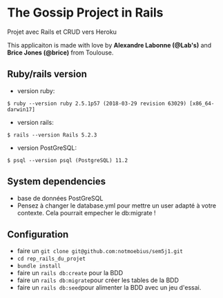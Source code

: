# The Gossip Project in Rails

Projet avec Rails et CRUD vers Heroku

This applicaiton is made with love by **Alexandre Labonne (@Lab's)** and **Brice Jones (@brice)** from Toulouse.

## Ruby/rails version
  - version ruby:

``` $ ruby --version ruby 2.5.1p57 (2018-03-29 revision 63029) [x86_64-darwin17] ```

  - version rails:

```$ rails --version Rails 5.2.3 ```

  - version PostGreSQL:
 
``` $ psql --version psql (PostgreSQL) 11.2 ```

## System dependencies
- base de données PostGreSQL
- Pensez à changer le database.yml pour mettre un user adapté à votre contexte. Cela pourrait empecher le db:migrate !

## Configuration
- faire un ```git clone git@github.com:notmoebius/sem5j1.git```
- ```cd rep_rails_du_projet```
- ```bundle install```
- faire un ```rails db:create``` pour la BDD
- faire un ```rails db:migrate```pour créer les tables de la BDD
- faire un ```rails db:seed```pour alimenter la BDD avec un jeu d'essai.

## How to run the test suite
- Lancer le serveur avec ```$ rails server```
- Dans le navigateur, == http://localhost:3000 ==

## Les fonctionnalités
L'application permet:

- d'afficher les potins en card Bootstrap avec l'item du menu Home: l'auteur et le titre du ragôt.
  * chaque card permet d'avoir le profil utilisateur et
  * le contenu du potin 

- l'item du menu Team affiche les membres de la team Toulouse

- l'item du menu Contact affiche les contacts pour nous joindre.

- Tu peux ajouter un nouveau potin et l'éditer avec mise en oeuvre du CRUD de rails.

- une page cachée est accessible : en saisissant l'URI suivante: http://localhost:3000/welcome/votre_nom
